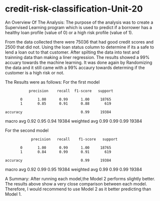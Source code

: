 # credit-risk-classification-Unit-20

An Overview Of The Analysis: The purpose of the analysis was to create a Supervised Learning program which is used to predict if a borrower has a healthy loan profile (value of 0) or a high risk profile (value of 1).

From the data collected there were 75036 that had good credit scores and 2500 that did not. Using the loan status column to determine if its a safe to lend a loan out to that customer.
After spilting the data into test and trainning data than making a liner regression. The results showed a 99% accuary towards the machine learning.
It was done again by Randomizing the data and it still came with a 99% accaury towards determing if the customer is a high risk or not.

The Results were as follows:
For the first model
              
               precision    recall  f1-score   support

           0       1.00      0.99      1.00     18765
           1       0.85      0.91      0.88       619

    accuracy                           0.99     19384
   macro avg       0.92      0.95      0.94     19384
weighted avg       0.99      0.99      0.99     19384

For the second model
 
                precision   recall    f1-score   support

           0       1.00      0.99      1.00     18765
           1       0.84      0.99      0.91       619

    accuracy                           0.99     19384
   macro avg       0.92      0.99      0.95     19384
weighted avg       0.99      0.99      0.99     19384


A Summary: After running each model,the Model 2 performs slightly better. The results above show a very close comparison between each model.  Therefore, I would recommend to use Model 2 as it better predicting than Model 1.

